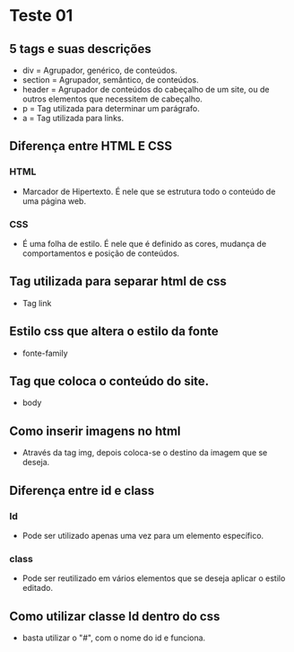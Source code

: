 # Teste 01

## 5 tags e suas descrições
- div = Agrupador, genérico, de conteúdos. 
- section = Agrupador, semântico, de conteúdos.
- header = Agrupador de conteúdos do cabeçalho de um site, ou de outros elementos que necessitem de cabeçalho.
- p = Tag utilizada para determinar um parágrafo.
- a = Tag utilizada para links. 

## Diferença entre HTML E CSS

### HTML
- Marcador de Hipertexto. É nele que se estrutura todo o conteúdo de uma página web.

### CSS
- É uma folha de estilo. É nele que é definido as cores, mudança de comportamentos e posição de conteúdos. 

## Tag utilizada para separar html de css
- Tag link

## Estilo css que altera o estilo da fonte
- fonte-family

## Tag que coloca o conteúdo do site.
- body

## Como inserir imagens no html
- Através da tag img, depois coloca-se o destino da imagem que se deseja. 

## Diferença entre id e class
### Id 
- Pode ser utilizado apenas uma vez para um elemento específico. 
### class
- Pode ser reutilizado em vários elementos que se deseja aplicar o estilo editado.

## Como utilizar classe Id dentro do css
- basta utilizar o "#", com o nome do id e funciona.